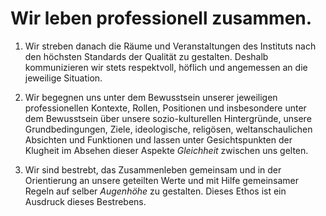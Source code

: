 <!---
   NAME - The NAME of this project is:
ethos

  FILE - The FILENAME of the current file is:
/v5a5.md

  CREATION - This project was CREATED on:
2017-01-28-16:15:00 UTC

  MODIFICATION - This project was last MODIFIED on:
2017-01-28-16:15:00 UTC

  VERSION - The current VERSION of this project is:
<git-commit-hash>-2017-01-28-16:15:00 UTC

  CREATOR(S) - This project was CREATED by:
Michael Czechowski, Martin Maga

  CONTACT - You can CONTACT the creator(s) or developer(s) of this project at:
E-Mail: mail@martinmaga.de

  COPYRIGHT - The COPYRIGHT holder of this project is:
COPYRIGHT (c) 2016 Martin Maga

  LICENSE - This project is LICENSED under the following license:
Martin Maga 2016 CC BY-SA 4.0 https://creativecommons.org

  SUBFILE – This is a SUBFILE! For more INFORMATION on this project go to:
/README.md
--->
# Wir leben professionell zusammen.

1. Wir streben danach die Räume und Veranstaltungen des Instituts nach den höchsten Standards der Qualität zu gestalten. Deshalb kommunizieren wir stets respektvoll, höflich und angemessen an die jeweilige Situation.

2. Wir begegnen uns unter dem Bewusstsein unserer jeweiligen professionellen Kontexte, Rollen, Positionen und insbesondere unter dem Bewusstsein über unsere sozio-kulturellen Hintergründe, unsere Grundbedingungen, Ziele, ideologische, religösen, weltanschaulichen Absichten und Funktionen und lassen unter Gesichtspunkten der Klugheit im Absehen dieser Aspekte *Gleichheit* zwischen uns gelten.

3. Wir sind bestrebt, das Zusammenleben gemeinsam und in der Orientierung an unsere geteilten Werte und mit Hilfe gemeinsamer Regeln auf selber *Augenhöhe* zu gestalten. Dieses Ethos ist ein Ausdruck dieses Bestrebens.
